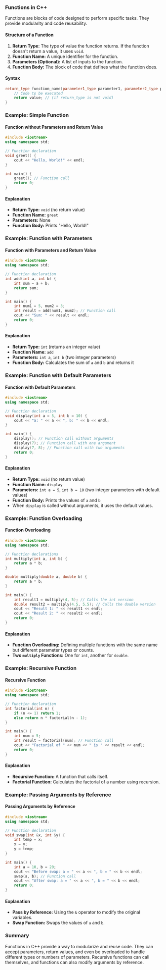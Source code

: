 ### Functions in C++

Functions are blocks of code designed to perform specific tasks. They provide modularity and code reusability.

#### Structure of a Function
1. **Return Type:** The type of value the function returns. If the function doesn't return a value, it uses `void`.
2. **Function Name:** A unique identifier for the function.
3. **Parameters (Optional):** A list of inputs to the function.
4. **Function Body:** The block of code that defines what the function does.

#### Syntax
```cpp
return_type function_name(parameter1_type parameter1, parameter2_type parameter2, ...) {
    // Code to be executed
    return value; // (if return_type is not void)
}
```

### Example: Simple Function

#### Function without Parameters and Return Value

```cpp
#include <iostream>
using namespace std;

// Function declaration
void greet() {
    cout << "Hello, World!" << endl;
}

int main() {
    greet(); // Function call
    return 0;
}
```

#### Explanation
- **Return Type:** `void` (no return value)
- **Function Name:** `greet`
- **Parameters:** None
- **Function Body:** Prints "Hello, World!"

### Example: Function with Parameters

#### Function with Parameters and Return Value

```cpp
#include <iostream>
using namespace std;

// Function declaration
int add(int a, int b) {
    int sum = a + b;
    return sum;
}

int main() {
    int num1 = 5, num2 = 3;
    int result = add(num1, num2); // Function call
    cout << "Sum: " << result << endl;
    return 0;
}
```

#### Explanation
- **Return Type:** `int` (returns an integer value)
- **Function Name:** `add`
- **Parameters:** `int a`, `int b` (two integer parameters)
- **Function Body:** Calculates the sum of `a` and `b` and returns it

### Example: Function with Default Parameters

#### Function with Default Parameters

```cpp
#include <iostream>
using namespace std;

// Function declaration
void display(int a = 5, int b = 10) {
    cout << "a: " << a << ", b: " << b << endl;
}

int main() {
    display(); // Function call without arguments
    display(7); // Function call with one argument
    display(7, 8); // Function call with two arguments
    return 0;
}
```

#### Explanation
- **Return Type:** `void` (no return value)
- **Function Name:** `display`
- **Parameters:** `int a = 5`, `int b = 10` (two integer parameters with default values)
- **Function Body:** Prints the values of `a` and `b`
- When `display` is called without arguments, it uses the default values.

### Example: Function Overloading

#### Function Overloading

```cpp
#include <iostream>
using namespace std;

// Function declarations
int multiply(int a, int b) {
    return a * b;
}

double multiply(double a, double b) {
    return a * b;
}

int main() {
    int result1 = multiply(4, 5); // Calls the int version
    double result2 = multiply(4.5, 5.5); // Calls the double version
    cout << "Result 1: " << result1 << endl;
    cout << "Result 2: " << result2 << endl;
    return 0;
}
```

#### Explanation
- **Function Overloading:** Defining multiple functions with the same name but different parameter types or counts.
- **Two `multiply` Functions:** One for `int`, another for `double`.

### Example: Recursive Function

#### Recursive Function

```cpp
#include <iostream>
using namespace std;

// Function declaration
int factorial(int n) {
    if (n <= 1) return 1;
    else return n * factorial(n - 1);
}

int main() {
    int num = 5;
    int result = factorial(num); // Function call
    cout << "Factorial of " << num << " is " << result << endl;
    return 0;
}
```

#### Explanation
- **Recursive Function:** A function that calls itself.
- **Factorial Function:** Calculates the factorial of a number using recursion.

### Example: Passing Arguments by Reference

#### Passing Arguments by Reference

```cpp
#include <iostream>
using namespace std;

// Function declaration
void swap(int &x, int &y) {
    int temp = x;
    x = y;
    y = temp;
}

int main() {
    int a = 10, b = 20;
    cout << "Before swap: a = " << a << ", b = " << b << endl;
    swap(a, b); // Function call
    cout << "After swap: a = " << a << ", b = " << b << endl;
    return 0;
}
```

#### Explanation
- **Pass by Reference:** Using the `&` operator to modify the original variables.
- **Swap Function:** Swaps the values of `a` and `b`.

### Summary

Functions in C++ provide a way to modularize and reuse code. They can accept parameters, return values, and even be overloaded to handle different types or numbers of parameters. Recursive functions can call themselves, and functions can also modify arguments by reference.
